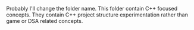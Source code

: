 Probably I'll change the folder name. This folder contain C++ focused concepts. They contain C++ project structure experimentation 
rather than game or DSA related concepts.  